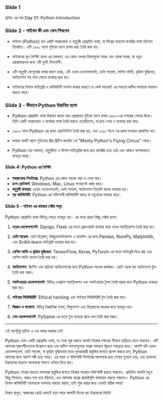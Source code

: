 
### Slide 1 

স্লাইড এর নাম  Day  01: Python Introduction 

### Slide 2 - পাইথন কী এবং কেন শিখবেন 

- পাইথন (Python) হল একটি সহজবোধ্য ও বহুমুখী প্রোগ্রামিং ভাষা, যা বিশ্বের অন্যতম জনপ্রিয় ভাষা হিসেবে বিবেচিত। এটি ১৯৯১ সালে গুইডো ভ্যান রসাম দ্বারা তৈরি করা হয়।

- পাইথনের মূল বৈশিষ্ট্য হলো এর সরলতা; এর কোড লেখার নিয়মগুলো সহজ এবং বোঝা সহজ, যা নতুন প্রোগ্রামারদের জন্য এটি খুবই উপযোগী।

- এটি বহুমুখী লেংগুয়েজ বলার কারণ হচ্ছে, এটি ওয়েব ডেভেলপমেন্ট, ডেটা সায়েন্স, মেশিন লার্নিং, কৃত্রিম বুদ্ধিমত্তা, অটোমেশন সহ নানা ক্ষেত্রে ব্যবহার করা হয়।

- পাইথনের বিশাল লাইব্রেরি ও কমিউনিটি সমর্থন থাকার কারণে যে কেউ সহজেই এর মাধ্যমে জটিল সমস্যার সমাধান করতে পারে।

### Slide 3 -  কীভাবে Python উদ্ভাবিত হলো

- Python প্রোগ্রামিং ভাষা উদ্ভাবন করেন ডাচ প্রোগ্রামার গুইডো ভ্যান রসাম ১৯৮০-এর দশকের শেষের দিকে। তিনি একটি সহজবোধ্য ও কার্যকর ভাষা তৈরি করতে চেয়েছিলেন, যা দ্রুত শেখা ও ব্যবহার করা যায়।

- ১৯৮৯ সালে Python এর প্রথম প্রোটোটাইপ তৈরি করা হয়, এবং ১৯৯১ সালে এর প্রথম সংস্করণ প্রকাশিত হয়।

- ভাষার নামটি আসে গুইডোর প্রিয় ব্রিটিশ কমেডি শো "Monty Python's Flying Circus" থেকে।

- Python তার সরলতা, বহুমুখীতা ও বিশাল লাইব্রেরির জন্য দ্রুত জনপ্রিয় হয়ে ওঠে এবং আজও ব্যাপকভাবে ব্যবহৃত হচ্ছে।

#### Slide 4: Python এর বৈশিষ্ট্য

- **সহজবোধ্য সিনট্যাক্স**: Python এর কোড সহজে পড়া ও লেখা যায়।
- **ক্রস-প্ল্যাটফর্ম**: Windows, Mac, Linux সবখানেই কাজ করে।
- **বহুমুখী ব্যবহার**: ওয়েব ডেভেলপমেন্ট, ডেটা সায়েন্স, অটোমেশন ইত্যাদি কাজে ব্যবহার হয়।
- **বড় কমিউনিটি**: Python এর শক্তিশালী কমিউনিটি আছে যা নতুনদের সাহায্য করে।

#### Slide 5 - পাইথন এর কাজের সেক্টর সমূহ
Python প্রোগ্রামিং ভাষা বিভিন্ন ক্ষেত্রে ব্যবহৃত হয়। এর মধ্যে প্রধান কিছু সেক্টর হলো:

1. **ওয়েব ডেভেলপমেন্ট**: Django, Flask এর মতো ফ্রেমওয়ার্ক ব্যবহার করে ওয়েব অ্যাপ্লিকেশন তৈরি করা হয়।
    
2. **ডেটা সায়েন্স**: ডেটা বিশ্লেষণ, ভিজ্যুয়ালাইজেশন ও মডেলিং এর জন্য Pandas, NumPy, Matplotlib, এবং Scikit-learn লাইব্রেরি ব্যবহার করা হয়।
    
3. **মেশিন লার্নিং ও কৃত্রিম বুদ্ধিমত্তা**: TensorFlow, Keras, PyTorch এর মতো লাইব্রেরি দিয়ে AI এবং মেশিন লার্নিং মডেল তৈরি করা হয়।
    
4. **অটোমেশন**: স্ক্রিপ্টিং এবং প্রক্রিয়া অটোমেশনের জন্য Python অনেক কার্যকর।  ছোট থেকে বড় অটোমেশন টুল তৈরি করা সম্ভব।
    
5. **সফটওয়্যার ডেভেলপমেন্ট**: বিভিন্ন ডেক্সটপ অ্যাপ্লিকেশন এবং সফটওয়্যার টুলস তৈরি করার জন্য Python ব্যবহার করা হয়।
    
6. **সাইবার সিকিউরিটি**: Ethical hacking এবং সাইবার সিকিউরিটি টুল তৈরি করা যায়।
    
7. **বিজ্ঞান ও গবেষণা**: বিভিন্ন বৈজ্ঞানিক গণনা, সিমুলেশন এবং বিশ্লেষণের কাজের জন্য ব্যবহৃত হয়।
    
8. **গেম ডেভেলপমেন্ট**: PyGame এর মতো টুল ব্যবহার করে গেম তৈরি করা সম্ভব।

---
এই অংশটুকু স্লাইড এ এড করার দরকার নেই

Python এমন একটি প্রোগ্রামিং ভাষা, যা শেখা শুরু করলে আপনি নিজের দক্ষতার সীমানা ছাড়িয়ে যেতে পারবেন।  এটি আপনার সৃজনশীলতাকে উন্মোচন করে এবং জটিল সমস্যাগুলোর সহজ সমাধান খুঁজতে সহায়তা করে।  আপনি যদি ওয়েব ডেভেলপমেন্ট, ডেটা সায়েন্স, বা কৃত্রিম বুদ্ধিমত্তার মতো যুগান্তকারী প্রযুক্তির জগতে প্রবেশ করতে চান, Python আপনার জন্য আদর্শ সঙ্গী হতে পারে।  এর সরল ও শক্তিশালী সিনট্যাক্স আপনাকে দ্রুত শেখার সুযোগ দেয়, এবং ক্রমাগত উদ্ভাবনের মাধ্যমে আপনাকে সামনে এগিয়ে নিয়ে যায়।

Python শেখার মাধ্যমে আপনারা প্রযুক্তির জগতে নিজের অবস্থান শক্তিশালী করতে পারবেন।  প্রতিদিন আপনি নতুন কিছু শিখবেন, আরও দক্ষ হয়ে উঠবেন, এবং আপনার স্বপ্নের প্রজেক্টগুলি বাস্তবায়ন করতে পারবেন।  Python এর বিশাল কমিউনিটি আপনাকে সবসময় সাহায্য করবে, তাই শুরু করার জন্য এখনই সঠিক সময়!

বিশ্বাস রাখুন, আজকের ছোট্ট কোডই হতে পারে আগামী দিনের বড় উদ্ভাবনের ভিত্তি!

